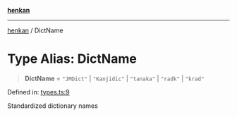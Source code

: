 [**henkan**](../README.md)

***

[henkan](../README.md) / DictName

# Type Alias: DictName

> **DictName** = `"JMDict"` \| `"Kanjidic"` \| `"tanaka"` \| `"radk"` \| `"krad"`

Defined in: [types.ts:9](https://github.com/Ronokof/Henkan/blob/cdcdfbcc72ca03339cd98398efd7d5e82826d66f/src/types.ts#L9)

Standardized dictionary names
